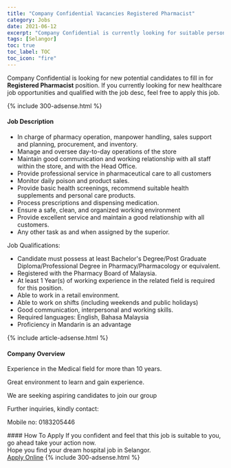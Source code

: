 ```yaml
---
title: "Company Confidential Vacancies Registered Pharmacist" 
category: Jobs 
date: 2021-06-12 
excerpt: "Company Confidential is currently looking for suitable person to fill in the Registered Pharmacist which positioned at Selangor" 
tags: [Selangor] 
toc: true 
toc_label: TOC 
toc_icon: "fire" 
--- 
```


<p>Company Confidential is looking for new potential candidates to fill in for <b>Registered Pharmacist</b> position. If you currently looking for new healthcare job opportunities and qualified with the job desc, feel free to apply this job.
</p>{% include 300-adsense.html %} 
<div><div><h4>Job Description</h4></div><div><div><span><div><ul><li><span>In charge of pharmacy operation, manpower handling, sales support and planning, procurement, and inventory.</span></li><li><span>Manage and oversee day-to-day operations of the store</span></li><li><span>Maintain good communication and working relationship with all staff within the store, and with the Head Office.</span></li><li><span>Provide professional service in pharmaceutical care to all customers</span></li><li><span>Monitor daily poison and product sales.</span></li><li><span>Provide basic health screenings, recommend suitable health supplements and personal care products.</span></li><li><span>Process prescriptions and dispensing medication.</span></li><li><span>Ensure a safe, clean, and organized working environment</span></li><li><span>Provide excellent service and maintain a good relationship with all customers.</span></li><li><span>Any other task as and when assigned by the superior.</span></li></ul><p><span>Job Qualifications:</span></p><ul><li><span>Candidate must possess at least Bachelor's Degree/Post Graduate Diploma/Professional Degree in Pharmacy/Pharmacology or equivalent.</span></li><li><span>Registered with the Pharmacy Board of Malaysia.</span></li><li><span>At least 1&#160;Year(s) of working experience in the related field is required for this position.</span></li><li><span>Able to work in a retail environment.</span></li><li><span>Able to work on shifts (including weekends and public holidays)</span></li><li><span>Good communication, interpersonal and working skills.</span></li><li><span>Required languages: English, Bahasa Malaysia</span></li><li><span>Proficiency in Mandarin is an advantage</span></li></ul></div></span></div></div></div> 
{% include article-adsense.html %} 
<div><div><h4>Company Overview</h4></div><div><div><span><div><p>Experience in the Medical field for more than 10 years.</p><p>Great environment to learn and gain experience.</p><p>We are seeking aspiring&#160;candidates to join our group</p><p>Further inquiries, kindly contact:</p><p>Mobile no: 0183205446</p></div></span></div></div></div> 
#### How To Apply 
If you confident and feel that this job is suitable to you, go ahead take your action now. <br/> 
Hope you find your dream hospital job in Selangor. <br/> 
<a href="https://www.jobstreet.com.my/en/job/registered-pharmacist-4566658?jobId=jobstreet-my-job-4566658" class="btn btn--warning" target="_blank" rel="nofollow noopenner">Apply Online</a> 
{% include 300-adsense.html %} 